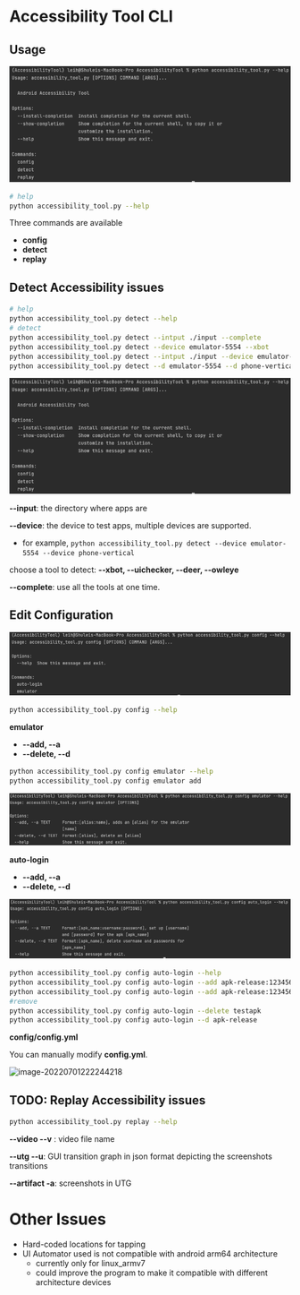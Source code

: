 # Accessibility Tool CLI

## Usage

![image-20220701214621933](./images/toolhelp.png)

```bash
# help
python accessibility_tool.py --help
```

Three commands are available

- **config**
- **detect**
- **replay**

## Detect Accessibility issues

```bash
# help
python accessibility_tool.py detect --help
# detect
python accessibility_tool.py detect --intput ./input --complete
python accessibility_tool.py detect --device emulator-5554 --xbot
python accessibility_tool.py detect --intput ./input --device emulator-5554 --xbot --uichecker
python accessibility_tool.py detect --d emulator-5554 --d phone-vertical --xbot --uichecker
```

![image-20220701212854343](./images/toolhelp.png)

**--input**: the directory where apps are

**--device**: the device to test apps, multiple devices are supported.

- for example, `python accessibility_tool.py detect --device emulator-5554 --device phone-vertical`

choose a tool to detect: **--xbot, --uichecker, --deer, --owleye**

**--complete**: use all the tools at one time.

## Edit Configuration

![image-20220701213555066](./images/confighelp.png)

```sh
python accessibility_tool.py config --help
```

**emulator**

- **--add, --a**
- **--delete, --d**

````sh
python accessibility_tool.py config emulator --help
python accessibility_tool.py config emulator add 
````

![image-20220701214506128](./images/emulatorhelp.png)

**auto-login**

- **--add, --a**
- **--delete, --d**

![image-20220701213924455](./images/autologin.png)

```sh
python accessibility_tool.py config auto-login --help
python accessibility_tool.py config auto-login --add apk-release:123456:123456 
python accessibility_tool.py config auto-login --add apk-release:123456:123456 -add video_app:123456:123456
#remove
python accessibility_tool.py config auto-login --delete testapk
python accessibility_tool.py config auto-login --d apk-release
```

**config/config.yml**

You can manually modify **config.yml**.

![image-20220701222244218](/Users/leih/Desktop/monash/research/AccessibilityTool/images/configyamlfile.png)

## TODO: Replay Accessibility issues

```bash
python accessibility_tool.py replay --help
```

**--video --v** : video file name

**--utg --u**: GUI transition graph in json format depicting the screenshots transitions

**--artifact -a**: screenshots in UTG

# Other Issues

- Hard-coded locations for tapping
- UI Automator used is not compatible with android arm64 architecture
  - currently only for linux_armv7
  - could improve the program to make it compatible with different architecture devices

